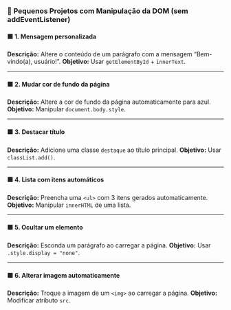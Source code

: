 
### 🔧 **Pequenos Projetos com Manipulação da DOM (sem addEventListener)**

#### 🟩 1. **Mensagem personalizada**

**Descrição:** Altere o conteúdo de um parágrafo com a mensagem “Bem-vindo(a), usuário!”.
**Objetivo:** Usar `getElementById` + `innerText`.


---

#### 🟩 2. **Mudar cor de fundo da página**

**Descrição:** Altere a cor de fundo da página automaticamente para azul.
**Objetivo:** Manipular `document.body.style`.



---

#### 🟩 3. **Destacar título**

**Descrição:** Adicione uma classe `destaque` ao título principal.
**Objetivo:** Usar `classList.add()`.



---

#### 🟩 4. **Lista com itens automáticos**

**Descrição:** Preencha uma `<ul>` com 3 itens gerados automaticamente.
**Objetivo:** Manipular `innerHTML` de uma lista.



---

#### 🟩 5. **Ocultar um elemento**

**Descrição:** Esconda um parágrafo ao carregar a página.
**Objetivo:** Usar `.style.display = "none"`.


---

#### 🟩 6. **Alterar imagem automaticamente**

**Descrição:** Troque a imagem de um `<img>` ao carregar a página.
**Objetivo:** Modificar atributo `src`.




